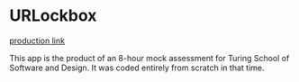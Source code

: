 # URLockbox

[production link](https://masturing-final.herokuapp.com/)

This app is the product of an 8-hour mock assessment for Turing School of Software and Design. It was coded entirely from scratch in that time.
